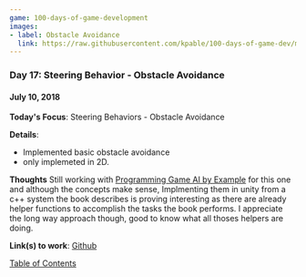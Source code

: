 ```yaml
---
game: 100-days-of-game-development
images: 
- label: Obstacle Avoidance
  link: https://raw.githubusercontent.com/kpable/100-days-of-game-dev/master/images/day17-sb-obstacle-avoidance/avoidance.gif
---
```


<a name="day-17"></a>
### Day 17: Steering Behavior - Obstacle Avoidance 
#### July 10, 2018 

**Today's Focus**: Steering Behaviors - Obstacle Avoidance

**Details**:
  - Implemented basic obstacle avoidance
  - only implemeted in 2D. 

**Thoughts** 
Still working with [Programming Game AI by Example](https://www.amazon.com/Programming-Example-Wordware-Developers-Library/dp/1556220782) for this one and although the concepts make sense, Implmenting them in unity from a c++ system the book describes is proving interesting as there are already helper functions to accomplish the tasks the book performs. I appreciate the long way approach though, good to know what all thoses helpers are doing. 

<!-- 
**Examples**: 

#### Obstacle Avoidance
![Obstacle Avoidance Behavior](https://raw.githubusercontent.com/kpable/100-days-of-game-dev/master/images/day17-sb-obstacle-avoidance/avoidance.gif)
 -->

**Link(s) to work**: [Github](https://github.com/Kpable/Kpable-Labs/tree/misc/steering-behavior/Assets/Misc/Steering%20Behaviors)

[Table of Contents](#toc)